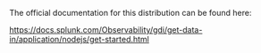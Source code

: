 The official documentation for this distribution can be found here:

https://docs.splunk.com/Observability/gdi/get-data-in/application/nodejs/get-started.html
